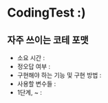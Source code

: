 # CodingTest :)

## 자주 쓰이는 코테 포맷
- 소요 시간 : 
- 정오답 여부 : 
- 구현해야 하는 기능 및 구현 방법 : 
- 사용할 변수들 : 
- 1단계, ~ : 
